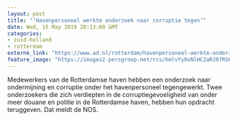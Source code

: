 ```yaml
---
layout: post
title: "‘Havenpersoneel werkte onderzoek naar corruptie tegen’"
date: Wed, 15 May 2019 20:13:00 GMT
categories: 
- zuid-holland 
- rotterdam 
externe_link: "https://www.ad.nl/rotterdam/havenpersoneel-werkte-onderzoek-naar-corruptie-tegen~a43e5c4c/"
feature_image: "https://images2.persgroep.net/rcs/hmlvYyOvNlHC2aRJ6fRS6LozOLE/diocontent/148210791/_fitwidth/400/?appId=21791a8992982cd8da851550a453bd7f&quality=0.7"
---
```


Medewerkers van de Rotterdamse haven hebben een onderzoek naar ondermijning en corruptie onder het havenpersoneel tegengewerkt. Twee onderzoekers die zich verdiepten in de corruptiegevoeligheid van onder meer douane en politie in de Rotterdamse haven, hebben hun opdracht teruggeven. Dat meldt de NOS.

